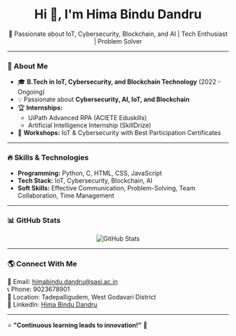 <h1 align="center">Hi 👋, I'm Hima Bindu Dandru</h1>

<p align="center">
🚀 Passionate about IoT, Cybersecurity, Blockchain, and AI | Tech Enthusiast | Problem Solver
</p>

---

### 🌟 About Me  
- 🎓 **B.Tech in IoT, Cybersecurity, and Blockchain Technology** (2022 - Ongoing)  
- 💡 Passionate about **Cybersecurity, AI, IoT, and Blockchain**  
- 🏆 **Internships:**  
  - UiPath Advanced RPA (ACIETE Eduskills)  
  - Artificial Intelligence Internship (SkillDrize)  
- 📜 **Workshops:** IoT & Cybersecurity with Best Participation Certificates  

---

### 🔥 Skills & Technologies  
- **Programming:** Python, C, HTML, CSS, JavaScript  
- **Tech Stack:** IoT, Cybersecurity, Blockchain, AI  
- **Soft Skills:** Effective Communication, Problem-Solving, Team Collaboration, Time Management  

---

### 📊 GitHub Stats  
<p align="center">
  <img src="https://github-readme-stats.vercel.app/api?username=himabindu-dandru&show_icons=true&theme=radical" alt="GitHub Stats" />
</p>

---

### 🌎 Connect With Me  
📩 Email: [himabindu.dandru@sasi.ac.in](mailto:himabindu.dandru@sasi.ac.in)  
📞 Phone: 9023678901  
📍 Location: Tadepalligudem, West Godavari District  
🔗 LinkedIn: [Hima Bindu Dandru](https://www.linkedin.com/in/hima-bindu-dandru-ab184632b/)  

---

⭐ **"Continuous learning leads to innovation!"** 🚀  


